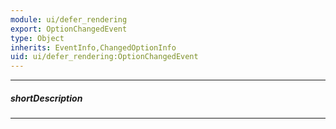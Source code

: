 ```yaml
---
module: ui/defer_rendering
export: OptionChangedEvent
type: Object
inherits: EventInfo,ChangedOptionInfo
uid: ui/defer_rendering:OptionChangedEvent
---
```

---
##### shortDescription
<!-- Description goes here -->

---
<!-- Description goes here -->
